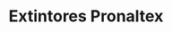 ---
title: "Extintores Pronaltex"
url: /barrios-unidos/extintores-pronaltex/
shop: hágalo usted mismo
---